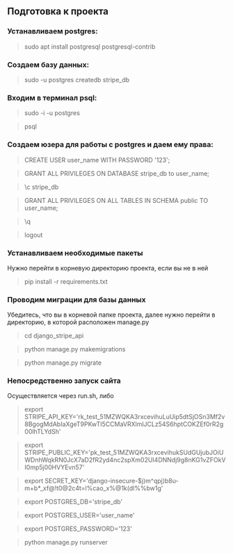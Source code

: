 ## Подготовка к проекта

### Устанавливаем postgres:
> sudo apt install postgresql postgresql-contrib

### Создаем базу данных:
> sudo -u postgres createdb stripe_db

### Входим в терминал psql:
>sudo -i -u postgres 

>psql

### Создаем юзера для работы с postgres и даем ему права:
> CREATE USER user_name WITH PASSWORD '123';

>GRANT ALL PRIVILEGES ON DATABASE stripe_db to user_name;

>\c stripe_db

>GRANT ALL PRIVILEGES ON ALL TABLES IN SCHEMA public TO user_name;

>\q

>logout

### Устанавливаем необходимые пакеты
Нужно перейти в корневую директорию проекта, если вы не в ней
>pip install -r requirements.txt

### Проводим миграции для базы данных
Убедитесь, что вы в корневой папке проекта, далее нужно перейти в директорию, в которой расположен manage.py
> cd django_stripe_api 

>python manage.py makemigrations

>python manage.py migrate

### Непосредственно запуск сайта
Осуществляется через run.sh, либо
>export STRIPE_API_KEY='rk_test_51MZWQKA3rxcevihuLuUip5dtSjOSn3Mf2v8BgogMdAbIaXgeT9PKwTI5CCMaVRXlmlJCLz54S6hptCOKZEf0rR2g00lhTLYdSh'

>export STRIPE_PUBLIC_KEY='pk_test_51MZWQKA3rxcevihukSUdGUjubJOiUWDnhWqkRN0JcX7aD2fR2yd4nc2spXm02UI4DNNdj9g8nKG1vZFOkVI0mp5j00HVYEvn57'

>export SECRET_KEY='django-insecure-$j)m^qpj)b8u-m+b*_xf@!t0@2c4t=l%cao_x%@1k(dl%%bw1g'

>export POSTGRES_DB='stripe_db'

>export POSTGRES_USER='user_name'

>export POSTGRES_PASSWORD='123'

>python manage.py runserver
